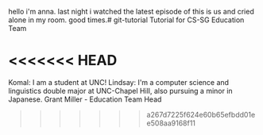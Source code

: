 hello i'm anna. last night i watched the latest episode of this is us and cried alone in my room. good times.# git-tutorial
Tutorial for CS-SG Education Team

<<<<<<< HEAD
=======
Komal:
I am a student at UNC!
Lindsay: I'm a computer science and linguistics double major at UNC-Chapel Hill, also pursuing a minor in Japanese.
Grant Miller - Education Team Head
>>>>>>> a267d7225f624e60b65efbdd01ee508aa9168f11
